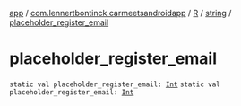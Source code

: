 [app](../../../index.md) / [com.lennertbontinck.carmeetsandroidapp](../../index.md) / [R](../index.md) / [string](index.md) / [placeholder_register_email](./placeholder_register_email.md)

# placeholder_register_email

`static val placeholder_register_email: `[`Int`](https://kotlinlang.org/api/latest/jvm/stdlib/kotlin/-int/index.html)
`static val placeholder_register_email: `[`Int`](https://kotlinlang.org/api/latest/jvm/stdlib/kotlin/-int/index.html)